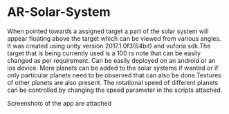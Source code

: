 # AR-Solar-System
When pointed towards a assigned target a part of the solar system will appear floating above the target which can be viewed from various angles.
It was created using unity version 2017.1.0f3(64bit) and vuforia sdk.The target that is being currently used is a 100 rs note that can be easily changed as per requirement. Can be easily deployed on an android or an ios device.
More planets can be added to the solar systems if wanted or if only particular planets need to be observed that can also be done.Textures of other planets are also present. The rotational speed of different planets can be controlled by changing the speed parameter in the scripts attached.

Screenshots of the app are attached
